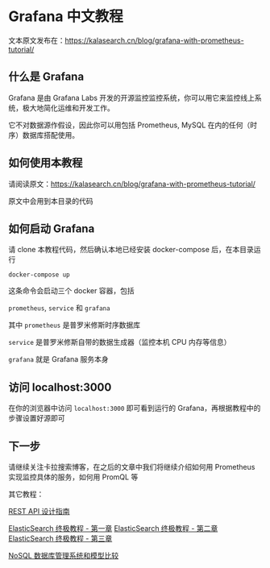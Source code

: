 # Grafana 中文教程

文本原文发布在：https://kalasearch.cn/blog/grafana-with-prometheus-tutorial/


## 什么是 Grafana 
Grafana 是由 Grafana Labs 开发的开源监控监控系统，你可以用它来监控线上系统，极大地简化运维和开发工作。

它不对数据源作假设，因此你可以用包括 Prometheus, MySQL 在内的任何（时序）数据库搭配使用。

## 如何使用本教程

请阅读原文：https://kalasearch.cn/blog/grafana-with-prometheus-tutorial/

原文中会用到本目录的代码

## 如何启动 Grafana

请 clone 本教程代码，然后确认本地已经安装 docker-compose 后，在本目录运行

`docker-compose up` 

这条命令会启动三个 docker 容器，包括

`prometheus`, `service` 和 `grafana` 

其中 `prometheus` 是普罗米修斯时序数据库

`service` 是普罗米修斯自带的数据生成器（监控本机 CPU 内存等信息）

`grafana` 就是 Grafana 服务本身

## 访问 localhost:3000

在你的浏览器中访问 `localhost:3000` 即可看到运行的 Grafana，再根据教程中的步骤设置好源即可

## 下一步

请继续关注卡拉搜索博客，在之后的文章中我们将继续介绍如何用 Prometheus 实现监控具体的服务，如何用 PromQL 等


其它教程：

[REST API 设计指南](https://kalasearch.cn/blog/rest-api-best-practices/)

[ElasticSearch 终极教程 - 第一章](https://kalasearch.cn/blog/elasticsearch-tutorial/)
[ElasticSearch 终极教程 - 第二章](https://kalasearch.cn/blog/chapter2-run-elastic-search-locally/)
[ElasticSearch 终极教程 - 第三章](https://kalasearch.cn/blog/chapter3-elastic-search-and-lucene/)

[NoSQL 数据库管理系统和模型比较](https://kalasearch.cn/community/tutorials/comparison-of-nosql-databases/)